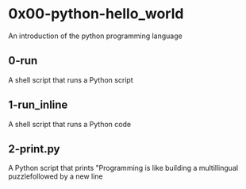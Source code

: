 # 0x00-python-hello_world
An introduction of the python programming language

## 0-run
A shell script that runs a Python script

## 1-run_inline
A shell script that runs a Python code

## 2-print.py
A Python script that prints "Programming is like building a multillingual puzzlefollowed by a new line
